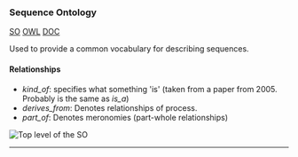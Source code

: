 ### Sequence Ontology <a name="sequence-ontology" />
[SO][SO] [OWL][SO-OWL] [DOC][SO-DOC]

Used to provide a common vocabulary for describing sequences. 


#### Relationships

* *kind_of*: specifies what something 'is' (taken from a paper from 2005. Probably is the same as *is_a*)
* *derives_from*: Denotes relationships of process.
* *part_of*: Denotes meronomies (part-whole relationships)

![Top level of the SO](https://www.ncbi.nlm.nih.gov/pmc/articles/PMC2945790/bin/gb-2010-11-8-r88-1.jpg)

***

[SO]: http://www.sequenceontology.org/
[SO-OWL]: http://purl.obolibrary.org/obo/so.owl
[SO-DOC]: https://genomebiology.biomedcentral.com/articles/10.1186/gb-2005-6-5-r44

